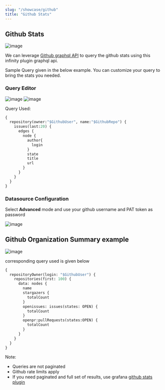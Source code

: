 ```yaml
---
slug: "/showcase/github"
title: "Github Stats"
---
```

## Github Stats

![image](https://user-images.githubusercontent.com/153843/93846498-1d9abf80-fc9c-11ea-90ed-4c569b088d99.png)

We can leverage [Github graphql API](https://docs.github.com/en/graphql) to query the github stats using this infinity plugin graphql api.

Sample Query given in the below example. You can customize your query to bring the stats you needed.

### Query Editor

![image](https://user-images.githubusercontent.com/153843/93736996-d3510a00-fbd9-11ea-8c05-065758d66e82.png)
![image](https://user-images.githubusercontent.com/153843/93737011-e1068f80-fbd9-11ea-8c82-ea516f83cf3d.png)

Query Used:

```graphql
{
  repository(owner:"$GithubUser", name:"$GithubRepo") {
    issues(last:20) {
      edges {
        node {
          author{
            login
          }
          state
          title
          url
        }
      }
    }
  }
}
```

### Datasource Configuration

Select **Advanced** mode and use your github username and PAT token as password

![image](https://user-images.githubusercontent.com/153843/93736929-b1578780-fbd9-11ea-9413-5585ff79d3a8.png)


## Github Organization Summary example

![image](https://user-images.githubusercontent.com/153843/93846498-1d9abf80-fc9c-11ea-90ed-4c569b088d99.png)

corresponding query used is given below

```graphql
{
  repositoryOwner(login: "$GithubUser") {
    repositories(first: 100) {
      data: nodes {
        name
        stargazers {
          totalCount
        }
        openissues: issues(states: OPEN) {
          totalCount
        }
        openpr:pullRequests(states:OPEN) {
          totalCount
        }
      }
    }
  }
}

```

Note:

* Queries are not paginated
* Github rate limits apply
* If you need paginated and full set of results, use grafana [github stats plugin](https://grafana.com/grafana/plugins/grafana-github-datasource)
